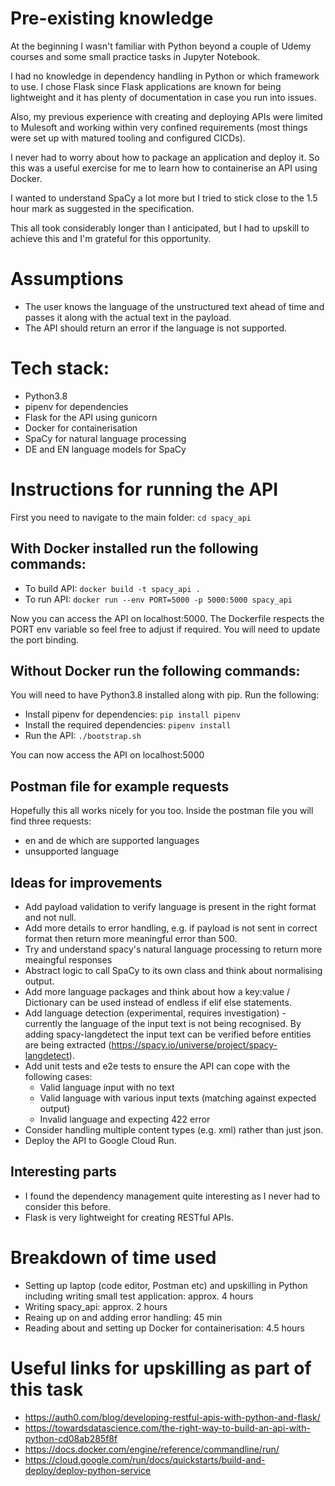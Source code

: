 # Pre-existing knowledge

At the beginning I wasn't familiar with Python beyond a couple of Udemy courses and some small practice tasks in Jupyter Notebook. 

I had no knowledge in dependency handling in Python or which framework to use. I chose Flask since Flask applications are known for being lightweight and it has plenty of documentation in case you run into issues. 

Also, my previous experience with creating and deploying APIs were limited to Mulesoft and working within very confined requirements (most things were set up with matured tooling and configured CICDs). 

I never had to worry about how to package an application and deploy it. So this was a useful exercise for me to learn how to containerise an API using Docker.

I wanted to understand SpaCy a lot more but I tried to stick close to the 1.5 hour mark as suggested in the specification.

This all took considerably longer than I anticipated, but I had to upskill to achieve this and I'm grateful for this opportunity.

# Assumptions

- The user knows the language of the unstructured text ahead of time and passes it along with the actual text in the payload.
- The API should return an error if the language is not supported.  

# Tech stack:

- Python3.8
- pipenv for dependencies
- Flask for the API using gunicorn
- Docker for containerisation
- SpaCy for natural language processing
- DE and EN language models for SpaCy

# Instructions for running the API

First you need to navigate to the main folder: `cd spacy_api`

## With Docker installed run the following commands:
- To build API: `docker build -t spacy_api .`
- To run API: `docker run --env PORT=5000 -p 5000:5000 spacy_api`

Now you can access the API on localhost:5000. The Dockerfile respects the PORT env variable so feel free to adjust if required. You will need to update the port binding.

## Without Docker run the following commands:
You will need to have Python3.8 installed along with pip. Run the following:
- Install pipenv for dependencies: `pip install pipenv`
- Install the required dependencies: `pipenv install`
- Run the API: `./bootstrap.sh`

You can now access the API on localhost:5000

## Postman file for example requests
Hopefully this all works nicely for you too. Inside the postman file you will find three requests: 
- en and de which are supported languages
- unsupported language

## Ideas for improvements
- Add payload validation to verify language is present in the right format and not null.
- Add more details to error handling, e.g. if payload is not sent in correct format then return more meaningful error than 500.
- Try and understand spacy's natural language processing to return more meaingful responses
- Abstract logic to call SpaCy to its own class and think about normalising output.  
- Add more language packages and think about how a key:value / Dictionary can be used instead of endless if elif else statements.  
- Add language detection (experimental, requires investigation) - currently the language of the input text is not being recognised. By adding spacy-langdetect the input text can be verified before entities are being extracted (https://spacy.io/universe/project/spacy-langdetect).
- Add unit tests and e2e tests to ensure the API can cope with the following cases:
    - Valid language input with no text
    - Valid language with various input texts (matching against expected output)
    - Invalid language and expecting 422 error
- Consider handling multiple content types (e.g. xml) rather than just json.
- Deploy the API to Google Cloud Run.

## Interesting parts
- I found the dependency management quite interesting as I never had to consider this before.
- Flask is very lightweight for creating RESTful APIs.

# Breakdown of time used
- Setting up laptop (code editor, Postman etc) and upskilling in Python including writing small test application: approx. 4 hours
- Writing spacy_api: approx. 2 hours
- Reaing up on and adding error handling: 45 min
- Reading about and setting up Docker for containerisation: 4.5 hours

# Useful links for upskilling as part of this task
- https://auth0.com/blog/developing-restful-apis-with-python-and-flask/
- https://towardsdatascience.com/the-right-way-to-build-an-api-with-python-cd08ab285f8f
- https://docs.docker.com/engine/reference/commandline/run/
- https://cloud.google.com/run/docs/quickstarts/build-and-deploy/deploy-python-service